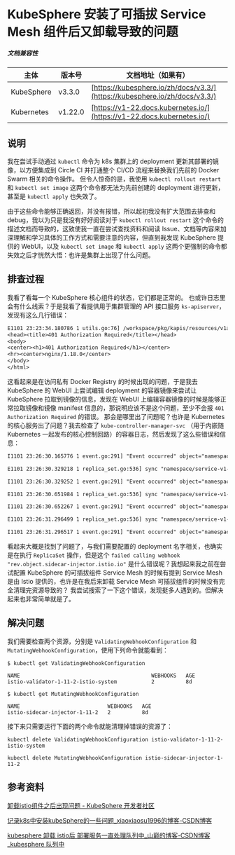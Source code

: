 # KubeSphere 安装了可插拔 Service Mesh 组件后又卸载导致的问题

##### 文档兼容性

| 主体 | 版本号 | 文档地址（如果有） |
| -- | -- | -- |
| KubeSphere | v3.3.0 | [https://kubesphere.io/zh/docs/v3.3/](https://kubesphere.io/zh/docs/v3.3/) |
| Kubernetes | v1.22.0 | [https://v1-22.docs.kubernetes.io/](https://v1-22.docs.kubernetes.io/) | 

## 说明

我在尝试手动通过 `kubectl` 命令为 k8s 集群上的 deployment 更新其部署的镜像，以方便集成到 Circle CI 并打通整个 CI/CD 流程来替换我们先前的 Docker Swarm 相关的命令操作。
但令人惊奇的是，我使用 `kubectl rollout restart` 和 `kubectl set image` 这两个命令都无法为先前创建的 deployment 进行更新，甚至是 `kubectl apply` 也失效了。

由于这些命令能够正确返回，并没有报错，所以起初我没有扩大范围去排查和 debug，我以为只是我没有好好阅读对于 `kubectl rollout restart` 这个命令的描述文档而导致的，这致使我一直在尝试查找资料和阅读 Issue、文档等内容来加深理解和学习具体的工作方式和需要注意的内容，但直到我发现 KubeSphere 提供的 WebUI，以及 `kubectl set image` 和 `kubectl apply` 这两个更强制的命令都失效之后才恍然大悟：也许是集群上出现了什么问题。

## 排查过程

我看了看每一个 KubeSphere 核心组件的状态，它们都是正常的。
也或许日志里会有什么线索？于是我看了看提供用于集群管理的 API 接口服务 `ks-apiserver`，发现有这么几行错误：

```txt
E1101 23:23:34.180786 1 utils.go:76] /workspace/pkg/kapis/resources/v1alpha3/handler.go:289 GET https://hub.example.com/v2/namespace/repo/manifests/latest: unexpected status code 401 Unauthorized: <html>
<head><title>401 Authorization Required</title></head>
<body>
<center><h1>401 Authorization Required</h1></center>
<hr><center>nginx/1.18.0</center>
</body>
</html>
```

这看起来是在访问私有 Docker Registry 的时候出现的问题，于是我去 KubeSphere 的 WebUI 上尝试编辑 deployment 的容器镜像来尝试让 KubeSphere 拉取到镜像的信息，发现在 WebUI 上编辑容器镜像的时候是能够正常拉取镜像和镜像 manifest 信息的，那说明应该不是这个问题，至少不会报 `401 Authorization Required` 的错误。
那会是哪里出了问题呢？也许是 Kubernetes 的核心服务出了问题？我去检查了 `kube-controller-manager-svc` （用于内嵌随 Kubernetes 一起发布的核心控制回路）的容器日志，然后发现了这么些错误和信息：

```txt
I1101 23:26:30.165776 1 event.go:291] "Event occurred" object="namespace/service-v1-688965cd66" kind="ReplicaSet" apiVersion="apps/v1" type="Warning" reason="FailedCreate" message="Error creating: Internal error occurred: failed calling webhook \"rev.object.sidecar-injector.istio.io\": failed to call webhook: Post \"https://istiod-1-11-2.istio-system.svc:443/inject?timeout=10s\": service \"istiod-1-11-2\" not found"

E1101 23:26:30.329218 1 replica_set.go:536] sync "namespace/service-v1-688965cd66" failed with Internal error occurred: failed calling webhook "rev.object.sidecar-injector.istio.io": failed to call webhook: Post "https://istiod-1-11-2.istio-system.svc:443/inject?timeout=10s": service "istiod-1-11-2" not found

I1101 23:26:30.329252 1 event.go:291] "Event occurred" object="namespace/service-v1-688965cd66" kind="ReplicaSet" apiVersion="apps/v1" type="Warning" reason="FailedCreate" message="Error creating: Internal error occurred: failed calling webhook \"rev.object.sidecar-injector.istio.io\": failed to call webhook: Post \"https://istiod-1-11-2.istio-system.svc:443/inject?timeout=10s\": service \"istiod-1-11-2\" not found"

E1101 23:26:30.651984 1 replica_set.go:536] sync "namespace/service-v1-688965cd66" failed with Internal error occurred: failed calling webhook "rev.object.sidecar-injector.istio.io": failed to call webhook: Post "https://istiod-1-11-2.istio-system.svc:443/inject?timeout=10s": service "istiod-1-11-2" not found

I1101 23:26:30.652267 1 event.go:291] "Event occurred" object="namespace/service-v1-688965cd66" kind="ReplicaSet" apiVersion="apps/v1" type="Warning" reason="FailedCreate" message="Error creating: Internal error occurred: failed calling webhook \"rev.object.sidecar-injector.istio.io\": failed to call webhook: Post \"https://istiod-1-11-2.istio-system.svc:443/inject?timeout=10s\": service \"istiod-1-11-2\" not found"

E1101 23:26:31.296499 1 replica_set.go:536] sync "namespace/service-v1-688965cd66" failed with Internal error occurred: failed calling webhook "rev.object.sidecar-injector.istio.io": failed to call webhook: Post "https://istiod-1-11-2.istio-system.svc:443/inject?timeout=10s": service "istiod-1-11-2" not found

I1101 23:26:31.296517 1 event.go:291] "Event occurred" object="namespace/service-v1-688965cd66" kind="ReplicaSet" apiVersion="apps/v1" type="Warning" reason="FailedCreate" message="Error creating: Internal error occurred: failed calling webhook \"rev.object.sidecar-injector.istio.io\": failed to call webhook: Post \"https://istiod-1-11-2.istio-system.svc:443/inject?timeout=10s\": service \"istiod-1-11-2\" not found"
```

看起来大概是找到了问题了，与我们需要配置的 deployment 名字相关，也确实是在执行 `ReplicaSet` 操作，但是这个 `failed calling webhook "rev.object.sidecar-injector.istio.io"` 是什么错误呢？我想起来我之前在尝试配置 KubeSphere 的可插拔组件 Service Mesh 的时候有提到 Service Mesh 是由 Istio 提供的，也许是在我后来卸载 Service Mesh 可插拔组件的时候没有完全清理完资源导致的？
我尝试搜索了一下这个错误，发现挺多人遇到的。但解决起来也非常简单就是了。

## 解决问题

我们需要检查两个资源，分别是 `ValidatingWebhookConfiguration` 和 `MutatingWebhookConfiguration`，使用下列命令就能看到：

```shell
$ kubectl get ValidatingWebhookConfiguration

NAME                                          WEBHOOKS   AGE
istio-validator-1-11-2-istio-system           2          8d
```

```shell
$ kubectl get MutatingWebhookConfiguration

NAME                            WEBHOOKS   AGE
istio-sidecar-injector-1-11-2   2          8d
```

接下来只需要运行下面的两个命令就能清理掉错误的资源了：

```shell
kubectl delete ValidatingWebhookConfiguration istio-validator-1-11-2-istio-system
```

```shell
kubectl delete MutatingWebhookConfiguration istio-sidecar-injector-1-11-2
```


## 参考资料

[卸载istio组件之后出现问题 - KubeSphere 开发者社区](https://kubesphere.com.cn/forum/d/7378-istio)

[记录k8s中安装kubeSphere的一些问题_xiaoxiaosu1996的博客-CSDN博客](https://blog.csdn.net/xiaoxiaosu1996/article/details/122873848)

[kubesphere 卸载 istio后 部署服务一直处理队列中_山巅的博客-CSDN博客_kubesphere 队列中](https://blog.csdn.net/shandian534/article/details/125987789)
